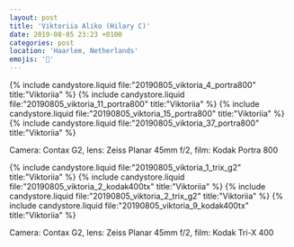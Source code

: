 ```yaml
---
layout: post
title: 'Viktoriia Aliko (Hilary C)'
date: 2019-08-05 23:23 +0100
categories: post
location: 'Haarlem, Netherlands'
emojis: '🔞'
---
```


{% include candystore.liquid file:"20190805_viktoria_4_portra800" title:"Viktoriia" %}
{% include candystore.liquid file:"20190805_viktoria_11_portra800" title:"Viktoriia" %}
{% include candystore.liquid file:"20190805_viktoria_15_portra800" title:"Viktoriia" %}
{% include candystore.liquid file:"20190805_viktoria_37_portra800" title:"Viktoriia" %}

Camera: Contax G2, lens: Zeiss Planar 45mm f/2, film: Kodak Portra 800

{% include candystore.liquid file:"20190805_viktoria_1_trix_g2" title:"Viktoriia" %}
{% include candystore.liquid file:"20190805_viktoria_2_kodak400tx" title:"Viktoriia" %}
{% include candystore.liquid file:"20190805_viktoria_2_trix_g2" title:"Viktoriia" %}
{% include candystore.liquid file:"20190805_viktoria_9_kodak400tx" title:"Viktoriia" %}

Camera: Contax G2, lens: Zeiss Planar 45mm f/2, film: Kodak Tri-X 400
